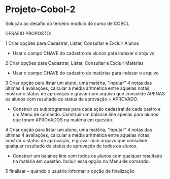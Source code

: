 # Projeto-Cobol-2
Solução ao desafio do terceiro modulo do curso de COBOL


DESAFIO PROPOSTO:

1 Criar opções para Cadastrar, Listar, Consultar e Excluir Alunos
* Usar o campo CHAVE do cadastro de alunos para indexar o arquivo

2 Criar opções para Cadastrar, Listar, Consultar e Excluir Matérias
* Usar o campo CHAVE do cadastro de matérias para indexar o arquivo

3 Criar opção para listar um aluno, uma matéria, “inputar” 4 notas das últimas 4 avaliações, calcular a média aritmética entre aquelas notas,
mostrar o status de aprovação e gravar num arquivo que consolide APENAS os alunos com resultado de status de aprovação = APROVADO.
* Construir os subprogramas para cada ação cadastral de cada castro e um Menu de comando. Construir um balance line apenas para alunos que foram APROVADOS na matéria em   questão.

4 Criar opção para listar um aluno, uma matéria, “inputar” 4 notas das últimas 4 avaliações, calcular a média aritmética entre aquelas notas,
mostrar o status de aprovação, e gravar num arquivo que consolide qualquer resultado de status de aprovação de todos os alunos.
* Construir um balance line com todos os alunos com qualquer resultado na matéria em questão. Incluir essa opção no Menu de comando.

5 finalizar – quando o usuário informar a opção de finalização

